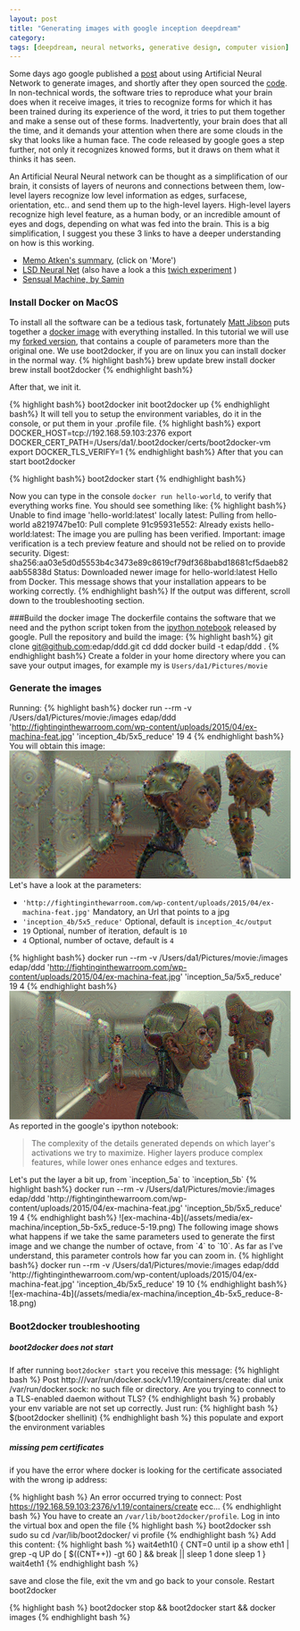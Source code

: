 ```yaml
---
layout: post
title: "Generating images with google inception deepdream"
category: 
tags: [deepdream, neural networks, generative design, computer vision]
---
```


Some days ago google published a [post](http://googleresearch.blogspot.ch/2015/06/inceptionism-going-deeper-into-neural.html) about using Artificial Neural Network to generate images, and shortly after they open sourced the [code](http://googleresearch.blogspot.de/2015/07/deepdream-code-example-for-visualizing.html). In non-technical words, the software tries to reproduce what your brain does when it receive images, it tries to recognize forms for which it has been trained during its experience of the word, it tries to put them together and make a sense out of these forms. Inadvertently, your brain does that all the time, and it demands your attention when there are some clouds in the sky that looks like a human face. The code released by google goes a step further, not only it recognizes knowed forms, but it draws on them what it thinks it has seen.

An Artificial Neural Neural network can be thought as a simplification of our brain, it consists of layers of neurons and connections between them, low-level layers recognize low level information as edges, surfacese, orientation, etc.. and send them up to the high-level layers. High-level layers recognize high level feature, as a human body, or an incredible amount of eyes and dogs, depending on what was fed into the brain. This is a big simplification, I suggest you these 3 links to have a deeper understanding on how is this working.

- [Memo Atken's summary](https://vimeo.com/132462576), (click on 'More') 
- [LSD Neural Net](https://317070.github.io/LSD/) (also have a look a this [twich experiment](http://www.twitch.tv/317070) )
- [Sensual Machine, by Samin](https://medium.com/@samim/sensual-machines-82858b32a4e5)


### Install Docker on MacOS

To install all the software can be a tedious task, fortunately [Matt Jibson](http://mattjibson.com/) puts together a [docker image](https://registry.hub.docker.com/u/mjibson/deepdream/) with everything  installed. In this tutorial we will use my [forked version](https://github.com/edap/ddd), that contains a couple of parameters more than the original one.
We use boot2docker, if you are on linux you can install docker in the normal
way.
{% highlight bash%}
brew update
brew install docker
brew install boot2docker
{% endhighlight bash%}

After that, we init it.

{% highlight bash%}
boot2docker init
boot2docker up
{% endhighlight bash%}
It will tell you to setup the environment variables, do it in the console, or
put them in your .profile file.
{% highlight bash%}
export DOCKER_HOST=tcp://192.168.59.103:2376
export DOCKER_CERT_PATH=/Users/da1/.boot2docker/certs/boot2docker-vm
export DOCKER_TLS_VERIFY=1
{% endhighlight bash%}
After that you can start boot2docker

{% highlight bash%}
boot2docker start
{% endhighlight bash%}

Now you can type in the console `docker run hello-world`, to verify that everything works fine. You should see something like:
{% highlight bash%}
Unable to find image 'hello-world:latest' locally
latest: Pulling from hello-world
a8219747be10: Pull complete
91c95931e552: Already exists
hello-world:latest: The image you are pulling has been verified. Important: image verification is a tech preview feature and should not be relied on to provide security.
Digest: sha256:aa03e5d0d5553b4c3473e89c8619cf79df368babd18681cf5daeb82aab55838d
Status: Downloaded newer image for hello-world:latest
Hello from Docker.
This message shows that your installation appears to be working correctly.
{% endhighlight bash%}
If the output was different, scroll down to the troubleshooting section.

###Build the docker image
The dockerfile contains the software that we need and the python script token
from the [ipython
notebook](https://github.com/google/deepdream/blob/master/dream.ipynb) released by google.
Pull the repository and build the image:
{% highlight bash%}
git clone git@github.com:edap/ddd.git
cd ddd
docker build -t edap/ddd .
{% endhighlight bash%}
Create a folder in your home directory where you can save your output images, for
example my is `Users/da1/Pictures/movie`

### Generate the images
Running:
{% highlight bash%}
docker run --rm -v /Users/da1/Pictures/movie:/images edap/ddd 'http://fightinginthewarroom.com/wp-content/uploads/2015/04/ex-machina-feat.jpg' 'inception_4b/5x5_reduce' 19 4
{% endhighlight bash%}
You will obtain this image:
![ex-machina-4b](/assets/media/ex-machina/inception_4b-5x5_reduce-2-18.png)
Let's have a look at the parameters:

- `'http://fightinginthewarroom.com/wp-content/uploads/2015/04/ex-machina-feat.jpg'` Mandatory, an Url that points to a jpg
- `'inception_4b/5x5_reduce'` Optional, default is `inception_4c/output`
- `19` Optional, number of iteration, default is `10`
- `4` Optional, number of octave, default is `4`

{% highlight bash%}
docker run --rm -v /Users/da1/Pictures/movie:/images edap/ddd 'http://fightinginthewarroom.com/wp-content/uploads/2015/04/ex-machina-feat.jpg' 'inception_5a/5x5_reduce' 19 4
{% endhighlight bash%}
![ex-machina-4b](/assets/media/ex-machina/inception_5a-5x5_reduce-1-18.png)
As reported in the google's ipython notebook:
<blockquote>
The complexity of the details generated depends on which layer's activations we try to maximize. Higher layers produce complex features, while lower ones
enhance edges and textures.
</blockquote>
Let's put the layer a bit up, from `inception_5a` to `inception_5b` 
{% highlight bash%}
docker run --rm -v /Users/da1/Pictures/movie:/images edap/ddd 'http://fightinginthewarroom.com/wp-content/uploads/2015/04/ex-machina-feat.jpg' 'inception_5b/5x5_reduce' 19 4
{% endhighlight bash%}
![ex-machina-4b](/assets/media/ex-machina/inception_5b-5x5_reduce-5-19.png)
The following image shows what happens if we take the same parameters used to generate the first image and we change the number of octave, from `4` to `10`. As far as I've understand, this parameter controls how far you can zoom in.
{% highlight bash%}
docker run --rm -v /Users/da1/Pictures/movie:/images edap/ddd 'http://fightinginthewarroom.com/wp-content/uploads/2015/04/ex-machina-feat.jpg' 'inception_4b/5x5_reduce' 19 10
{% endhighlight bash%}
![ex-machina-4b](/assets/media/ex-machina/inception_4b-5x5_reduce-8-18.png)

### Boot2docker troubleshooting

##### boot2docker does not start
If after running `boot2docker start` you receive this message:
{% highlight bash %}
Post http:///var/run/docker.sock/v1.19/containers/create: dial unix /var/run/docker.sock: no such file or directory. Are you trying to connect to a TLS-enabled daemon without TLS?
{% endhighlight bash %}
probably your env variable are not set up correctly. Just run:
{% highlight bash %}
$(boot2docker shellinit)
{% endhighlight bash %}
this populate and export the environment variables

##### missing pem certificates 
if you have the error where docker is looking for the certificate associated with the wrong ip address:

{% highlight bash %}
An error occurred trying to connect: Post https://192.168.59.103:2376/v1.19/containers/create ecc...
{% endhighlight bash %}
You have to create an `/var/lib/boot2docker/profile`. Log in into the virtual
box and open the file
{% highlight bash %}
boot2docker ssh
sudo su
cd /var/lib/boot2docker/
vi profile
{% endhighlight bash %}
Add this content:
{% highlight bash %}
wait4eth1() {
  CNT=0
  until ip a show eth1 | grep -q UP
  do
    [ $((CNT++)) -gt 60 ] && break || sleep 1
  done
  sleep 1
}
wait4eth1
{% endhighlight bash %}

save and close the file, exit the vm and go back to your console. Restart boot2docker

{% highlight bash %}
boot2docker stop && boot2docker start && docker images
{% endhighlight bash %}
